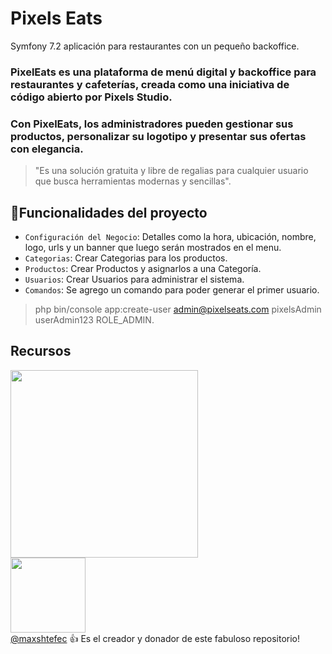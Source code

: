 # Pixels Eats
Symfony 7.2 aplicación para restaurantes con un pequeño backoffice.

### PixelEats es una plataforma de menú digital y backoffice para restaurantes y cafeterías, creada como una iniciativa de código abierto por Pixels Studio.
### Con PixelEats, los administradores pueden gestionar sus productos, personalizar su logotipo y presentar sus ofertas con elegancia.

> "Es una solución gratuita y libre de regalias para cualquier usuario que busca herramientas modernas y sencillas".

## :hammer:Funcionalidades del proyecto
- `Configuración del Negocio`: Detalles como la hora, ubicación, nombre, logo, urls y un banner que luego serán mostrados en el menu.
- `Categorias`: Crear Categorias para los productos.
- `Productos`: Crear Productos y asignarlos a una Categoría.
- `Usuarios`: Crear Usuarios para administrar el sistema.
- `Comandos`: Se agrego un comando para poder generar el primer usuario.
> php bin/console app:create-user admin@pixelseats.com pixelsAdmin userAdmin123 ROLE_ADMIN.

## Recursos

[<img src="https://tinypic.host/images/2024/11/10/logo-p-eats.png" width=300>](https://www.linkedin.com/in/maxshtefec/)<br>
[<img src="https://avatars.githubusercontent.com/u/114096255?v=4" width=120>](https://www.linkedin.com/in/maxshtefec/) <br>
[@maxshtefec](https://www.linkedin.com/in/maxshtefec/) :+1: Es el creador y donador de este fabuloso repositorio!
